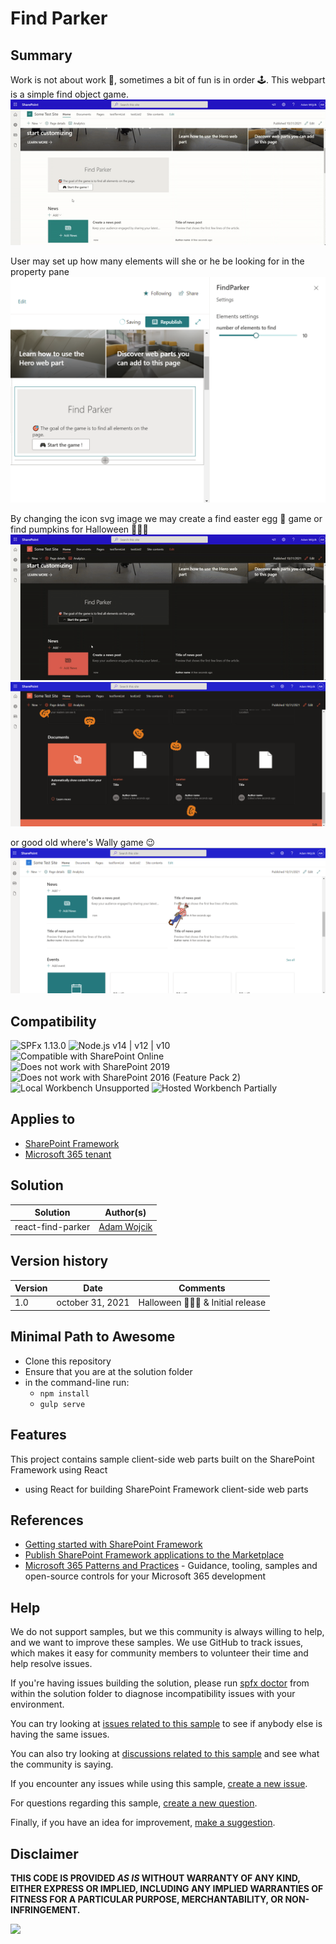 # Find Parker

## Summary

Work is not about work 🤨, sometimes a bit of fun is in order 🕹️.
This webpart is a simple find object game.
![parker](./assets/parker.gif)

User may set up how many elements will she or he be looking for in the property pane
![config](./assets/config.png)

By changing the icon svg image we may create a find easter egg 🥚 game or find pumpkins for Halloween 🎃🎃🎃
![halloween](./assets/halloween.gif)
![findpumpkin](./assets/findpumpkin.png)

or good old where's Wally game 😉
![findWally](./assets/findWally.png)


## Compatibility

![SPFx 1.13.0](https://img.shields.io/badge/SPFx-1.13.0-green.svg)
![Node.js v14 | v12 | v10](https://img.shields.io/badge/Node.js-v14%20%7C%20v12%20%7C%20v10-green.svg) 
![Compatible with SharePoint Online](https://img.shields.io/badge/SharePoint%20Online-Compatible-green.svg)
![Does not work with SharePoint 2019](https://img.shields.io/badge/SharePoint%20Server%202019-Incompatible-red.svg "SharePoint Server 2019 requires SPFx 1.4.1 or lower")
![Does not work with SharePoint 2016 (Feature Pack 2)](https://img.shields.io/badge/SharePoint%20Server%202016%20(Feature%20Pack%202)-Incompatible-red.svg "SharePoint Server 2016 Feature Pack 2 requires SPFx 1.1")
![Local Workbench Unsupported](https://img.shields.io/badge/Local%20Workbench-Unsupported-red.svg "Local workbench is no longer available as of SPFx 1.13 and above")
![Hosted Workbench Partially](https://img.shields.io/badge/Hosted%20Workbench-Partially-yellow.svg "Will run on hosted workbench, but web part works better on a hosted page with content")

## Applies to

- [SharePoint Framework](https://aka.ms/spfx)
- [Microsoft 365 tenant](https://docs.microsoft.com/en-us/sharepoint/dev/spfx/set-up-your-developer-tenant)


## Solution

Solution|Author(s)
--------|---------
react-find-parker | [Adam Wojcik](https://github.com/Adam-it)

## Version history

Version|Date|Comments
-------|----|--------
1.0|october 31, 2021|Halloween 🎃🎃🎃 & Initial release

## Minimal Path to Awesome

- Clone this repository
- Ensure that you are at the solution folder
- in the command-line run:
  - `npm install`
  - `gulp serve`

## Features

This project contains sample client-side web parts built on the SharePoint Framework using React
- using React for building SharePoint Framework client-side web parts

## References

- [Getting started with SharePoint Framework](https://docs.microsoft.com/en-us/sharepoint/dev/spfx/set-up-your-developer-tenant)
- [Publish SharePoint Framework applications to the Marketplace](https://docs.microsoft.com/en-us/sharepoint/dev/spfx/publish-to-marketplace-overview)
- [Microsoft 365 Patterns and Practices](https://aka.ms/m365pnp) - Guidance, tooling, samples and open-source controls for your Microsoft 365 development

## Help

We do not support samples, but we this community is always willing to help, and we want to improve these samples. We use GitHub to track issues, which makes it easy for  community members to volunteer their time and help resolve issues.

If you're having issues building the solution, please run [spfx doctor](https://pnp.github.io/cli-microsoft365/cmd/spfx/spfx-doctor/) from within the solution folder to diagnose incompatibility issues with your environment.

You can try looking at [issues related to this sample](https://github.com/pnp/sp-dev-fx-webparts/issues?q=label%3Areact-find-parker) to see if anybody else is having the same issues.

You can also try looking at [discussions related to this sample](https://github.com/pnp/sp-dev-fx-webparts/discussions?discussions_q=label%3Areact-find-parker) and see what the community is saying.

If you encounter any issues while using this sample, [create a new issue](https://github.com/pnp/sp-dev-fx-webparts/issues/new?assignees=&labels=Needs%3A+Triage+%3Amag%3A%2Ctype%3Abug-suspected&template=bug-report.yml&sample=react-find-parker&authors=@Adam-it&title=react-find-parker%20-%20).

For questions regarding this sample, [create a new question](https://github.com/pnp/sp-dev-fx-webparts/issues/new?assignees=&labels=Needs%3A+Triage+%3Amag%3A%2Ctype%3Abug-suspected&template=question.yml&sample=react-find-parker&authors=@Adam-it&title=react-find-parker%20-%20).

Finally, if you have an idea for improvement, [make a suggestion](https://github.com/pnp/sp-dev-fx-webparts/issues/new?assignees=&labels=Needs%3A+Triage+%3Amag%3A%2Ctype%3Abug-suspected&template=suggestion.yml&sample=react-find-parker&authors=@Adam-it&title=react-find-parker%20-%20).

## Disclaimer

**THIS CODE IS PROVIDED *AS IS* WITHOUT WARRANTY OF ANY KIND, EITHER EXPRESS OR IMPLIED, INCLUDING ANY IMPLIED WARRANTIES OF FITNESS FOR A PARTICULAR PURPOSE, MERCHANTABILITY, OR NON-INFRINGEMENT.**


<img src="https://telemetry.sharepointpnp.com/sp-dev-fx-webparts/samples/react-find-parker" />